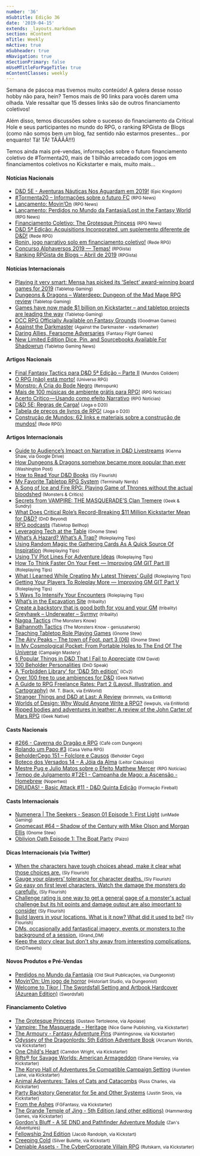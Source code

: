 ```yaml
---
number: '36'
mSubtitle: Edição 36
date: '2019-04-15'
extends: _layouts.markdown
section: mContent
mTitle: Weekly
mActive: true
mSubheader: true
mNavigation: true
mSectionPrimary: false
mUseMTitleForPageTitle: true
mContentClasses: weekly
---
```

Semana de páscoa mas tivemos muito conteúdo! A galera desse nosso hobby não para, hein? Temos mais de 90 links para vocês darem uma olhada. Vale ressaltar que 15 desses links são de outros financiamento coletivos!

Além disso, temos discussões sobre o sucesso do financiamento da Critical Hole e seus participantes no mundo do RPG, o ranking RPGista de Blogs (como não somos bem um blog, faz sentido não estarmos presentes... por enquanto! Tã! TÃ! TÃÃÃÃ!!!)

Temos ainda mais pré-vendas, informações sobre o futuro financiamento coletivo de #Tormenta20, mais de 1 bilhão arrecadado com jogos em financiamentos coletivos no Kickstarter e mais, muito mais...


#### Notícias Nacionais

- [D&D 5E - Aventuras Náuticas Nos Aguardam em 2019!] <small>(Epic Kingdom)</small>
- [#Tormenta20 – Informações sobre o futuro FC] <small>(RPG News)</small>
- [Lançamento: Movin’On] <small>(RPG News)</small>
- [Lançamento: Perdidos no Mundo da Fantasia/Lost in the Fantasy World] <small>(RPG News)</small>
- [Financiamento Coletivo: The Grotesque Princess] <small>(RPG News)</small>
- [D&D 5ª Edição: Acquisitions Incorporated, um suplemento diferente de D&D!] <small>(Rede RPG)</small>
- [Ronin, jogo narrativo solo em financiamento coletivo!] <small>(Rede RPG)</small>
- [Concurso Alphaversos 2019 — Temas!] <small>(RPGista)</small>
- [Ranking RPGista de Blogs – Abril de 2019] <small>(RPGista)</small>

#### Notícias Internacionais

- [Playing it very smart: Mensa has picked its ‘Select’ award-winning board games for 2019] <small>(Tabletop Gaming)</small>
- [Dungeons & Dragons – Waterdeep: Dungeon of the Mad Mage RPG review] <small>(Tabletop Gaming)</small>
- [Games have now made $1 billion on Kickstarter – and tabletop projects are leading the way] <small>(Tabletop Gaming)</small>
- [DCC RPG Officially Available on Fantasy Grounds] <small>(Goodman Games)</small>
- [Against the Darkmaster] <small>(Against the Darkmaster - vsdarkmaster)</small>
- [Daring Allies, Fearsome Adversaries] <small>(Fantasy Flight Games)</small>
- [New Limited Edition Dice, Pin, and Sourcebooks Available For Shadowrun] <small>(Tabletop Gaming News)</small>

#### Artigos Nacionais

- [Final Fantasy Tactics para D&D 5ª Edição – Parte II] <small>(Mundos Colidem)</small>
- [O RPG (não) está morto!] <small>(Universo RPG)</small>
- [Monstro: A Cria do Bode Negro] <small>(Retropunk)</small>
- [Mais de 100 músicas de ambiente grátis para RPG!] <small>(RPG Notícias)</small>
- [Acerto Crítico — Usando como efeito Narrativo] <small>(RPG Notícias)</small>
- [D&D 5E: Regras de Carga!] <small>(Joga o D20)</small>
- [Tabela de preços de livros de RPG!] <small>(Joga o D20)</small>
- [Construção de Mundos: 62 links e materiais sobre a construção de mundos!] <small>(Rede RPG)</small>

#### Artigos Internacionais

- [Guide to Audience’s Impact on Narrative in D&D Livestreams] <small>(Kienna Shaw, via Google Drive)</small>
- [How Dungeons & Dragons somehow became more popular than ever] <small>(Washington Post)</small>
- [How to Read Your D&D Books] <small>(Sly Flourish)</small>
- [My Favorite Tabletop RPG System] <small>(Terminally Nerdy)</small>
- [A Song of Ice and Fire RPG: Playing Game of Thrones without the actual bloodshed] <small>(Monsters & Critics)</small>
- [Secrets from VAMPIRE: THE MASQUERADE’S Clan Tremere] <small>(Geek & Sundry)</small>
- [What Does Critical Role’s Record-Breaking $11 Million Kickstarter Mean for D&D?] <small>(DnD Beyond)</small>
- [RPG podcasts] <small>(Tabletop Bellhop)</small>
- [Leveraging Tech at the Table] <small>(Gnome Stew)</small>
- [What’s A Hazard? What’s A Trap?] <small>(Roleplaying Tips)</small>
- [Using Random Magic the Gathering Cards As A Quick Source Of Inspiration] <small>(Roleplaying Tips)</small>
- [Using TV Plot Lines For Adventure Ideas] <small>(Roleplaying Tips)</small>
- [How To Think Faster On Your Feet — Improving GM GIT Part III] <small>(Roleplaying Tips)</small>
- [What I Learned While Creating My Latest Thieves’ Guild] <small>(Roleplaying Tips)</small>
- [Getting Your Players To Roleplay More — Improving GM GIT Part V] <small>(Roleplaying Tips)</small>
- [5 Ways To Intensify Your Encounters] <small>(Roleplaying Tips)</small>
- [What’s in the Excavation Site] <small>(tribality)</small>
- [Create a backstory that is good both for you and your GM] <small>(tribality)</small>
- [Greyhawk – Underwater – Syrmyr] <small>(tribality)</small>
- [Nagpa Tactics] <small>(The Monsters Know)</small>
- [Balhannoth Tactics] <small>(The Monsters Know - geniusatwrok)</small>
- [Teaching Tabletop Role Playing Games] <small>(Gnome Stew)</small>
- [The Airy Peaks – The town of Foot. part 3 (06)] <small>(Gnome Stew)</small>
- [In My Cosmological Pocket: From Portable Holes to The End Of The Universe] <small>(Campaign Mastery)</small>
- [6 Popular Things in D&D That I Fail to Appreciate] <small>(DM David)</small>
- [100 Beholder Personalities] <small>(DnD Speak)</small>
- [A 'Forbidden Library' for 'D&D 5th edition'] <small>(ICv2)</small>
- [Over 100 free to use ambiences for D&D] <small>(Geek Native)</small>
- [A Guide to RPG Freelance Rates: Part 2 (Layout, Illustration, and Cartography)] <small>(M. T. Black, via EnWorld)</small>
- [Stranger Things and D&D at Last: A Review] <small>(brimmels, via EnWorld)</small>
- [Worlds of Design: Why Would Anyone Write a RPG?] <small>(lewpuls, via EnWorld)</small>
- [Ripped bodies and adventures in leather: A review of the John Carter of Mars RPG] <small>(Geek Native)</small>

#### Casts Nacionais

- [#266 - Caverna do Dragão e RPG] <small>(Café com Dungeon)</small>
- [Rolando um Papo #3] <small>(Casa Velha RPG)</small>
- [BeholderCego 151 – Folclore e Causos] <small>(Beholder Cego)</small>
- [Boteco dos Versados 14 – A Jóia da Alma] <small>(Leitor Cabuloso)</small>
- [Mestre Pug e Julio Matos sobre o Efeito Matthew Mercer] <small>(RPG Notícias)</small>
- [Tempo de Julgamento #T2E1 - Campanha de Mago: a Ascensão - Homebrew] <small>(Nopertwo)</small>
- [DRUIDAS! - Basic Attack #11 - D&D Quinta Edição] <small>(Formação Fireball)</small>

#### Casts Internacionais

- [Numenera | The Seekers - Season 01 Episode 1: First Light] <small>(unMade Gaming)</small>
- [Gnomecast #64 – Shadow of the Century with Mike Olson and Morgan Ellis] <small>(Gnome Stew)</small>
- [Oblivion Oath Episode 1: The Boat Party] <small>(Paizo)</small>

#### Dicas Internacionais (via Twitter)

- [When the characters have tough choices ahead, make it clear what those choices are.] <small>(Sly Flourish)</small>
- [Gauge your players' tolerance for character deaths. ] <small>(Sly Flourish)</small>
- [Go easy on first level characters. Watch the damage the monsters do carefully.] <small>(Sly Flourish)</small>
- [Challenge rating is one way to get a general gage of a monster's actual challenge but its hit points and damage output are also important to consider] <small>(Sly Flourish)</small>
- [Build layers in your locations. What is it now? What did it used to be?] <small>(Sly Flourish)</small>
- [DMs, occasionally add fantastical imagery, events or monsters to the background of a session.] <small>(Grand_DM)</small>
- [Keep the story clear but don't shy away from interesting complications.] <small>(DnDTweets)</small>

#### Novos Produtos e Pré-Vendas

- [Perdidos no Mundo da Fantasia] <small>(Old Skull Publicações, via Dungeonist)</small>
- [Movin’On: Um jogo de horror] <small>(Historiart Studio, via Dungeonist)</small>
- [Welcome to Tikor | The Swordsfall Setting and Artbook Hardcover (Azurean Edition)] <small>(Swordsfall)</small>

#### Financiamento Coletivo

- [The Grotesque Princess] <small>(Gustavo Tertoleone, via Apoiase)</small>
- [Vampire: The Masquerade - Heritage] <small>(Nice Game Publishing, via Kickstarter)</small>
- [The Armoury - Fantasy Adventure Pins] <small>(Paintingsnow, via Kickstarter)</small>
- [Odyssey of the Dragonlords: 5th Edition Adventure Book] <small>(Arcanum Worlds, via Kickstarter)</small>
- [One Child's Heart] <small>(Camdon Wright, via Kickstarter)</small>
- [Rifts® for Savage Worlds: American Armageddon] <small>(Shane Hensley, via Kickstarter)</small>
- [The Koryo Hall of Adventures 5e Compatible Campaign Setting] <small>(Aurelien Laine, via Kickstarter)</small>
- [Animal Adventures: Tales of Cats and Catacombs] <small>(Russ Charles, via Kickstarter)</small>
- [Party Backstory Generator for 5e and Other Systems] <small>(Justin Sirois, via Kickstarter)</small>
- [From the Ashes] <small>(FGFantasy, via Kickstarter)</small>
- [The Grande Temple of Jing - 5th Edition (and other editions)] <small>(Hammerdog Games, via Kickstarter)</small>
- [Gordon's Bluff - A 5E DND and Pathfinder Adventure Module] <small>(Zan's Adventures)</small>
- [Fellowship 2nd Edition] <small>(Jacob Randolph, via Kickstart)</small>
- [Creeping Cold] <small>(Silver Bulette, via Kickstart)</small>
- [Deniable Assets - The CyberCorporate Villain RPG] <small>(Rutskarn, via Kickstarter)</small>

[D&D 5E - Aventuras Náuticas Nos Aguardam em 2019!]: https://epickingdom.wordpress.com/2019/04/16/dd-5e-aventuras-nauticas-nos-aguardam-em-2019/
[#Tormenta20 – Informações sobre o futuro FC]: https://newsrpg.wordpress.com/2019/04/17/tormenta20-informacoes-sobre-o-futuro-fc/
[Lançamento: Movin’On]: https://newsrpg.wordpress.com/2019/04/18/lancamento-movinon/
[Lançamento: Perdidos no Mundo da Fantasia/Lost in the Fantasy World]: https://newsrpg.wordpress.com/2019/04/20/lancamento-perdidos-no-mundo-da-fantasia-lost-in-the-fantasy-world/
[Financiamento Coletivo: The Grotesque Princess]: https://newsrpg.wordpress.com/2019/04/22/financiamento-coletivo-the-grotesque-princess/
[D&D 5ª Edição: Acquisitions Incorporated, um suplemento diferente de D&D!]: https://www.rederpg.com.br/2019/04/17/dd-5a-edicao-acquisitions-incorporated-um-suplemento-diferente-de-dd/
[Ronin, jogo narrativo solo em financiamento coletivo!]: https://www.rederpg.com.br/2019/04/19/ronin-jogo-narrativo-solo-em-financiamento-coletivo/
[Concurso Alphaversos 2019 — Temas!]: https://rpgista.com.br/2019/03/02/concurso-alphaversos-2019-temas/
[Ranking RPGista de Blogs – Abril de 2019]: https://rpgista.com.br/2019/04/22/ranking-rpgista-de-blogs-abril-de-2019/
[Playing it very smart: Mensa has picked its ‘Select’ award-winning board games for 2019]: https://www.tabletopgaming.co.uk/board-games/news/playing-it-very-smart-mensa-has-picked-its-select-award-winning-board
[Dungeons & Dragons – Waterdeep: Dungeon of the Mad Mage RPG review]: https://www.tabletopgaming.co.uk/board-games/reviews/dungeons-dragons-waterdeep-dungeon-of-the-mad-mage-rpg-review
[Games have now made $1 billion on Kickstarter – and tabletop projects are leading the way]: https://www.tabletopgaming.co.uk/board-games/news/games-have-now-made-1-billion-on-kickstarter-and-tabletop-projects
[DCC RPG Officially Available on Fantasy Grounds]: http://goodman-games.com/blog/2019/04/18/dcc-rpg-officially-available-on-fantasy-grounds/
[Against the Darkmaster]: https://www.vsdarkmaster.com/
[Daring Allies, Fearsome Adversaries]: https://www.fantasyflightgames.com/en/news/2019/4/16/daring-allies-fearsome-foes/
[New Limited Edition Dice, Pin, and Sourcebooks Available For Shadowrun]: http://www.tabletopgamingnews.com/New-Limited-Edition-Dice--Pin--and-Sourcebooks-Available-For-Shadowrun
[Final Fantasy Tactics para D&D 5ª Edição – Parte II]: https://www.mundoscolidem.com.br/final-fantasy-tactics-para-dd-5a-edicao-parte-ii/
[O RPG (não) está morto!]: https://universorpg.com/bau-do-mestre/dicas/o-rpg-nao-esta-morto/
[Monstro: A Cria do Bode Negro]: http://retropunk.net/editora/monstro-cria-do-bode-negro/
[Mais de 100 músicas de ambiente grátis para RPG!]: https://medium.com/rpgnoticias/mais-de-100-m%C3%BAsicas-de-ambiente-gr%C3%A1tis-para-rpg-5cfcebee5ef4
[Acerto Crítico — Usando como efeito Narrativo]: https://medium.com/rpgnoticias/acerto-critico-usando-como-efeito-narrativo-813f4509c252
[D&D 5E: Regras de Carga!]: https://jogaod20.blogspot.com/2019/04/5e-regras-carga.html
[Tabela de preços de livros de RPG!]: https://jogaod20.blogspot.com/2019/04/tabela-de-precos-livros-rpg.html
[Construção de Mundos: 62 links e materiais sobre a construção de mundos!]: https://www.rederpg.com.br/2019/04/21/construcao-de-mundos-62-links-e-materiais-sobre-a-construcao-de-mundos/
[Guide to Audience’s Impact on Narrative in D&D Livestreams]: https://drive.google.com/drive/folders/1TIIDQzQ3PPpuUX9kp-QoqnLSUlVUI4_d
[How Dungeons & Dragons somehow became more popular than ever]: https://www.washingtonpost.com/entertainment/how-dungeons-and-dragons-somehow-became-more-popular-than-ever/2019/04/18/fc226f56-5f8f-11e9-9412-daf3d2e67c6d_story.html
[How to Read Your D&D Books]: http://slyflourish.com/read_the_books.html
[My Favorite Tabletop RPG System]: https://terminallynerdy.com/myfavoritetabletoprpgsystem
[A Song of Ice and Fire RPG: Playing Game of Thrones without the actual bloodshed]: https://www.monstersandcritics.com/gaming/a-song-of-ice-and-fire-rpg-playing-game-of-thrones-without-the-actual-bloodshed/
[Secrets from VAMPIRE: THE MASQUERADE’S Clan Tremere]: https://geekandsundry.com/secrets-from-vampire-the-masquerades-clan-tremere/
[What Does Critical Role’s Record-Breaking $11 Million Kickstarter Mean for D&D?]: https://www.dndbeyond.com/posts/475-what-does-critical-roles-record-breaking-11
[RPG podcasts]: https://tabletopbellhop.com/rpg-podcasts/
[Leveraging Tech at the Table]: https://gnomestew.com/leveraging-tech-at-the-table/
[What’s A Hazard? What’s A Trap?]: https://www.roleplayingtips.com/campaigns/whats-a-hazard-whats-a-trap-2/
[Using Random Magic the Gathering Cards As A Quick Source Of Inspiration]: https://www.roleplayingtips.com/running-games/using-random-magic-the-gathering-cards-as-a-quick-source-of-inspiration/
[Using TV Plot Lines For Adventure Ideas]: https://www.roleplayingtips.com/campaigns/using-tv-plot-lines-for-adventure-ideas/
[How To Think Faster On Your Feet — Improving GM GIT Part III]: https://www.roleplayingtips.com/running-games/how-to-think-faster-on-your-feet-improving-gm-git-part-iii/
[What I Learned While Creating My Latest Thieves’ Guild]: https://www.roleplayingtips.com/world-building/what-i-learned-while-creating-my-latest-thieves-guild/
[Getting Your Players To Roleplay More — Improving GM GIT Part V]: https://www.roleplayingtips.com/running-games/getting-your-players-to-roleplay-more-improving-gm-git-part-v/
[5 Ways To Intensify Your Encounters]: https://www.roleplayingtips.com/campaigns/5-ways-to-intensify-your-encounters/
[What’s in the Excavation Site]: https://www.tribality.com/2019/04/15/whats-in-the-excavation-site/
[Create a backstory that is good both for you and your GM]: https://www.tribality.com/2019/04/16/create-a-backstory-that-is-good-both-for-you-and-your-gm/
[Greyhawk – Underwater – Syrmyr]: https://www.tribality.com/2019/04/17/greyhawk-underwater-syrmyr/
[Nagpa Tactics]: http://themonstersknow.com/nagpa-tactics/
[Balhannoth Tactics]: http://themonstersknow.com/balhannoth-tactics/
[Teaching Tabletop Role Playing Games]: https://gnomestew.com/teaching-tabletop-role-playing-games/
[The Airy Peaks – The town of Foot. part 3 (06)]: https://gnomestew.com/the-airy-peaks-the-town-of-foot-part-3-06/
[In My Cosmological Pocket: From Portable Holes to The End Of The Universe]: http://www.campaignmastery.com/blog/in-my-cosmological-pocket/
[6 Popular Things in D&D That I Fail to Appreciate]: https://dmdavid.com/tag/6-popular-things-in-dd-that-i-fail-to-appreciate/
[100 Beholder Personalities]: http://dndspeak.com/2019/04/100-beholder-personalities/
[A 'Forbidden Library' for 'D&D 5th edition']: https://icv2.com/articles/news/view/42973/a-forbidden-library-d-d-5th-edition
[Over 100 free to use ambiences for D&D]: https://www.geeknative.com/65243/over-100-free-to-use-ambiences-for-dd/
[A Guide to RPG Freelance Rates: Part 2 (Layout, Illustration, and Cartography)]: http://www.enworld.org/forum/content.php?6129-A-Guide-to-RPG-Freelance-Rates-Part-2-(Layout-Illustration-and-Cartography)
[Stranger Things and D&D at Last: A Review]: http://www.enworld.org/forum/content.php?6220-Stranger-Things-and-D-D-at-Last-A-Review
[Worlds of Design: Why Would Anyone Write a RPG?]: http://www.enworld.org/forum/content.php?6193-Worlds-of-Design-Why-Would-Anyone-Write-a-RPG
[Ripped bodies and adventures in leather: A review of the John Carter of Mars RPG]: https://www.geeknative.com/65321/ripped-bodies-and-adventures-in-leather-a-review-of-the-john-carter-of-mars-rpg/
[#266 - Caverna do Dragão e RPG]: https://www.podbean.com/media/share/pb-sb94d-adca13
[Rolando um Papo #3]: https://www.youtube.com/watch?v=LqorSvS2cKA
[BeholderCego 151 – Folclore e Causos]: http://podcast.beholdercego.com/beholdercego-151-folclore-e-causos/
[Boteco dos Versados 14 – A Jóia da Alma]: http://leitorcabuloso.com.br/2019/04/boteco-dos-versados-14-a-joia-da-alma/
[Mestre Pug e Julio Matos sobre o Efeito Matthew Mercer]: https://www.youtube.com/watch?v=oNctQB9CVxw
[Tempo de Julgamento #T2E1 - Campanha de Mago: a Ascensão - Homebrew]: https://www.twitch.tv/videos/414614254
[DRUIDAS! - Basic Attack #11 - D&D Quinta Edição]: https://www.youtube.com/watch?v=cDdgefwVf6U
[Numenera | The Seekers - Season 01 Episode 1: First Light]: https://www.youtube.com/watch?v=4BoAak6Qu0M&feature=youtu.be
[Gnomecast #64 – Shadow of the Century with Mike Olson and Morgan Ellis]: https://gnomestew.com/gnomecast-64-shadow-of-the-century-with-mike-olson-and-morgan-ellis/
[Oblivion Oath Episode 1: The Boat Party]: https://www.youtube.com/watch?v=tTKfepicXiE
[When the characters have tough choices ahead, make it clear what those choices are.]: https://twitter.com/SlyFlourish/status/1117805418326233094
[Gauge your players' tolerance for character deaths. ]: https://twitter.com/SlyFlourish/status/1118182990071435266
[Go easy on first level characters. Watch the damage the monsters do carefully.]: https://twitter.com/SlyFlourish/status/1118530263020134400
[Challenge rating is one way to get a general gage of a monster's actual challenge but its hit points and damage output are also important to consider]: https://twitter.com/SlyFlourish/status/1119269964375121920
[Build layers in your locations. What is it now? What did it used to be?]: https://twitter.com/SlyFlourish/status/1120024708852998144
[DMs, occasionally add fantastical imagery, events or monsters to the background of a session.]: https://twitter.com/Grand_DM/status/1117870261024346112
[Keep the story clear but don't shy away from interesting complications.]: https://twitter.com/DnDTweets/status/1119298118376415232
[Perdidos no Mundo da Fantasia]: https://www.dungeonist.com/marketplace/product/perdidos-no-mundo-da-fantasia/
[Movin’On: Um jogo de horror]: https://www.dungeonist.com/marketplace/product/movinon-um-jogo-de-horror/
[Welcome to Tikor | The Swordsfall Setting and Artbook Hardcover (Azurean Edition)]: https://swordsfall.com/collections/books/products/welcome-to-tikor
[The Grotesque Princess]: https://apoia.se/vomitations
[Vampire: The Masquerade - Heritage]: https://www.kickstarter.com/projects/sweet-lemon/vampire-the-masquerade-heritage/description
[The Armoury - Fantasy Adventure Pins]: https://www.kickstarter.com/projects/flamingflamingo/the-armoury-fantasy-adventure-pins
[Odyssey of the Dragonlords: 5th Edition Adventure Book]: https://www.kickstarter.com/projects/arcanumworlds/odyssey-of-the-dragonlords-5th-edition-adventure-b
[One Child's Heart]: https://www.kickstarter.com/projects/camdon/one-childs-heart
[Rifts® for Savage Worlds: American Armageddon]: https://www.kickstarter.com/projects/545820095/rifts-for-savage-worlds-american-armageddon/description
[The Koryo Hall of Adventures 5e Compatible Campaign Setting]: https://www.kickstarter.com/projects/aurelienlaine/the-koryo-hall-of-adventures-5e-compatible-campaig
[Animal Adventures: Tales of Cats and Catacombs]: https://www.kickstarter.com/projects/russrmc/animal-adventures-tales-of-cats-and-catacombs
[Party Backstory Generator for 5e and Other Systems]: https://www.kickstarter.com/projects/justinsirois/party-backstory-generator-for-5e-and-other-systems
[From the Ashes]: https://www.kickstarter.com/projects/1635382860/from-the-ashes
[The Grande Temple of Jing - 5th Edition (and other editions)]: https://www.kickstarter.com/projects/hammerdog/the-grande-temple-of-jing-5th-edition-and-other-ed
[Gordon's Bluff - A 5E DND and Pathfinder Adventure Module]: https://www.kickstarter.com/projects/zansadventures/gordons-bluff-a-5e-dnd-and-pathfinder-adventure-mo
[Fellowship 2nd Edition]: https://www.kickstarter.com/projects/1552912590/fellowship-2nd-edition
[Creeping Cold]: https://www.kickstarter.com/projects/599310737/creeping-cold
[Deniable Assets - The CyberCorporate Villain RPG]: https://www.kickstarter.com/projects/rutskarn/deniable-assets-the-cybercorporate-villain-rpg
